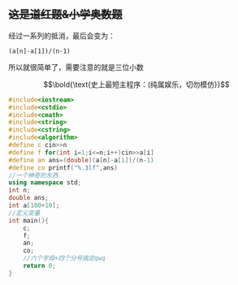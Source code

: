## ~~这是道红题&小学奥数题~~

经过一系列的抵消，最后会变为：

	(a[n]-a[1])/(n-1)
    
所以就很简单了，需要注意的就是三位小数

$$\bold{\text{史上最短主程序：(纯属娱乐，切勿模仿}}$$

```cpp
#include<iostream>
#include<cstdio>
#include<cmath>
#include<string>
#include<cstring>
#include<algorithm>
#define c cin>>n
#define f for(int i=1;i<=n;i++)cin>>a[i]
#define an ans=(double)(a[n]-a[1])/(n-1)
#define co printf("%.3lf",ans)
//一个神奇的东西
using namespace std;
int n;
double ans;
int a[100+10];
//定义变量
int main(){
	c;
	f;
	an;
	co;
    //六个字母+四个分号搞定qwq
	return 0;
}
```
